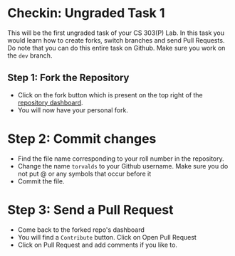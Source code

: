 # Checkin: Ungraded Task 1

This will be the first ungraded task of your CS 303(P) Lab. In this task you would learn how to create forks, switch branches and send Pull Requests. Do note that you can do this entire task on Github. Make sure you work on the `dev` branch.

## Step 1: Fork the Repository

- Click on the fork button which is present on the top right of the [repository dashboard](https://github.com/CS-303-P-Software-Engineering-Lab/checkin).
- You will now have your personal fork.

# Step 2: Commit changes
- Find the file name corresponding to your roll number in the repository.
- Change the name `torvalds` to your Github username. Make sure you do not put @ or any symbols that occur before it
- Commit the file.

# Step 3: Send a Pull Request
- Come back to the forked repo's dashboard
- You will find a `Contribute` button. Click on Open Pull Request
- Click on Pull Request and add comments if you like to.




